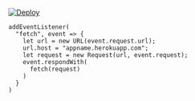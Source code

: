 [![Deploy](https://www.herokucdn.com/deploy/button.png)](https://dashboard.heroku.com/new?template=https://github.com/cxlgb/heroku-v.git)

```
addEventListener(
  "fetch", event => {
    let url = new URL(event.request.url);
    url.host = "appname.herokuapp.com";
    let request = new Request(url, event.request);
    event.respondWith(
      fetch(request)
    )
  }
)
```
